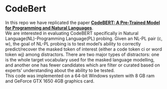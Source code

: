 # CodeBert
In this repo we have replicated the paper <b><a href = "https://arxiv.org/abs/2002.08155">CodeBERT: A Pre-Trained Model for Programming and Natural Languages</a></b>. </br>
We are interested in evaluating CodeBERT specifically in Natural Language(NL)-Programming Language(PL) probing. Given an NL-PL pair (c, w), the goal of NL-PL probing is to test model’s ability to correctly predict/recover the masked token of interest (either a code token ci or word token wj) among distractors.
There are two major types of distractors: one is the whole target vocabulary used for the masked language modelling, and another one has fewer candidates which are filter or curated based on experts’ understanding about the ability to be tested. <br>
This code was implemented on a 64-bit Windows system with 8 GB ram and GeForce GTX 1650 4GB graphics card.

